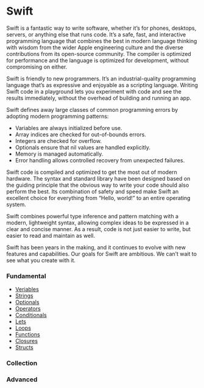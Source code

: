 # Swift

Swift is a fantastic way to write software, whether it’s for phones, desktops, servers, or anything else that runs code. It’s a safe, fast, and interactive programming language that combines the best in modern language thinking with wisdom from the wider Apple engineering culture and the diverse contributions from its open-source community. The compiler is optimized for performance and the language is optimized for development, without compromising on either.

Swift is friendly to new programmers. It’s an industrial-quality programming language that’s as expressive and enjoyable as a scripting language. Writing Swift code in a playground lets you experiment with code and see the results immediately, without the overhead of building and running an app.

Swift defines away large classes of common programming errors by adopting modern programming patterns:

- Variables are always initialized before use.
- Array indices are checked for out-of-bounds errors.
- Integers are checked for overflow.
- Optionals ensure that nil values are handled explicitly.
- Memory is managed automatically.
- Error handling allows controlled recovery from unexpected failures.

Swift code is compiled and optimized to get the most out of modern hardware. The syntax and standard library have been designed based on the guiding principle that the obvious way to write your code should also perform the best. Its combination of safety and speed make Swift an excellent choice for everything from “Hello, world!” to an entire operating system.

Swift combines powerful type inference and pattern matching with a modern, lightweight syntax, allowing complex ideas to be expressed in a clear and concise manner. As a result, code is not just easier to write, but easier to read and maintain as well.

Swift has been years in the making, and it continues to evolve with new features and capabilities. Our goals for Swift are ambitious. We can’t wait to see what you create with it.

### Fundamental
- [Veriables](https://github.com/omercankoc/documents-swift/blob/master/Fundamental/Variables.md)
- [Strings](https://github.com/omercankoc/documents-swift/blob/master/Fundamental/Strings.md)
- [Optionals](https://github.com/omercankoc/documents-swift/blob/master/Fundamental/Optionals.md)
- [Operators](https://github.com/omercankoc/documents-swift/blob/master/Fundamental/Operators.md)
- [Conditionals](https://github.com/omercankoc/documents-swift/blob/master/Fundamental/Conditionals.md)
- [Lets](https://github.com/omercankoc/documents-swift/blob/master/Fundamental/Lets.md)
- [Loops](https://github.com/omercankoc/documents-swift/blob/master/Fundamental/Loops.md)
- [Functions](https://github.com/omercankoc/documents-swift/blob/master/Fundamental/Functions.md)
- [Closures](https://github.com/omercankoc/documents-swift/blob/master/Fundamental/Closures.md)
- [Structs](https://github.com/omercankoc/documents-swift/blob/master/Fundamental/Structs.md)

### Collection

### Advanced
